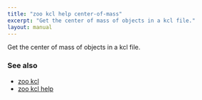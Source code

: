 ```yaml
---
title: "zoo kcl help center-of-mass"
excerpt: "Get the center of mass of objects in a kcl file."
layout: manual
---
```


Get the center of mass of objects in a kcl file.

### See also

* [zoo kcl](./zoo_kcl)
* [zoo kcl help](./zoo_kcl_help)